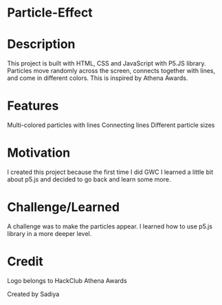 # Particle-Effect

# Description
This project is built with HTML, CSS and JavaScript with P5.JS library.
Particles move randomly across the screen, connects together with lines, and come in different colors.
This is inspired by Athena Awards.

# Features
Multi-colored particles with lines
Connecting lines
Different particle sizes

# Motivation
I created this project because the first time I did GWC I learned a little bit about p5.js and decided to go back and learn some more.

# Challenge/Learned
A challenge was to make the particles appear.
I learned how to use p5.js library in a more deeper level.

# Credit
Logo belongs to HackClub Athena Awards

Created by Sadiya
